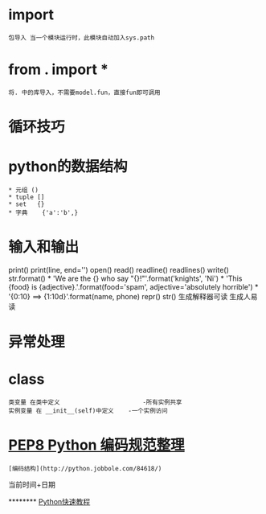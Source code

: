 # import 
	包导入 当一个模块运行时，此模块自动加入sys.path
# from . import *
	将. 中的库导入，不需要model.fun，直接fun即可调用
# 循环技巧

# python的数据结构 
	* 元组 ()
	* tuple []
	* set	{}
	* 字典	{'a':'b',}

# 输入和输出
print() print(line, end='')
open() read() readline() readlines() write()
str.format() 
	* 'We are the {} who say "{}!"'.format('knights', 'Ni')
	* 'This {food} is {adjective}.'.format(food='spam', adjective='absolutely horrible')
	* '{0:10} ==> {1:10d}'.format(name, phone)
repr() str()  生成解释器可读   生成人易读
# 异常处理
	
# class
	类变量 在类中定义 						-所有实例共享
	实例变量 在 __init__(self)中定义 	-一个实例访问

# [PEP8 Python 编码规范整理](https://www.douban.com/note/134971609/)
	[编码结构](http://python.jobbole.com/84618/)

当前时间+日期


******** [Python快速教程](http://www.cnblogs.com/vamei/archive/2012/09/13/2682778.html)
